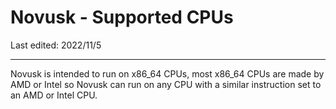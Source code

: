 # Novusk - Supported CPUs

Last edited: 2022/11/5

---

Novusk is intended to run on x86_64 CPUs, most x86_64 CPUs are made by AMD or Intel so Novusk can run on any CPU with a
similar instruction set to an AMD or Intel CPU.
